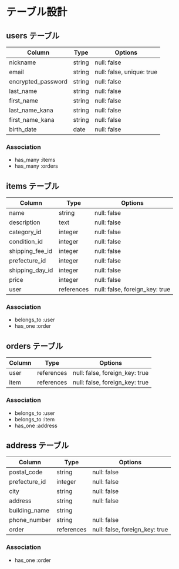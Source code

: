 # テーブル設計

## users テーブル

| Column              | Type    | Options     |
| ------------------  | ------  | ----------- |
| nickname            | string  | null: false |
| email               | string  | null: false, unique: true |
| encrypted_password  | string  | null: false |
| last_name           | string  | null: false |
| first_name          | string  | null: false |
| last_name_kana      | string  | null: false |
| first_name_kana     | string  | null: false |
| birth_date          | date    | null: false |

### Association
- has_many :items
- has_many :orders

## items テーブル

| Column             | Type       | Options     |
| ------------------ | -----------| ----------- |
| name               | string     | null: false |
| description        | text       | null: false | 
| category_id        | integer    | null: false |
| condition_id       | integer    | null: false |
| shipping_fee_id    | integer    | null: false |
| prefecture_id      | integer    | null: false |
| shipping_day_id    | integer    | null: false |
| price              | integer    | null: false |
| user               | references | null: false, foreign_key: true |

### Association
- belongs_to :user
- has_one :order

## orders テーブル
| Column             | Type       | Options                        |
| ------------------ | -----------| ------------------------------ |
| user               | references | null: false, foreign_key: true |
| item               | references | null: false, foreign_key: true |

### Association
- belongs_to :user
- belongs_to :item
- has_one :address

## address テーブル
| Column             | Type       | Options                        |
| ------------------ | -----------| ------------------------------ |
| postal_code        | string     | null: false                    |
| prefecture_id      | integer    | null: false                    |
| city               | string     | null: false                    |
| address            | string     | null: false                    |
| building_name      | string     |                                |
| phone_number       | string     | null: false                    |
| order              | references | null: false, foreign_key: true |

### Association
- has_one :order